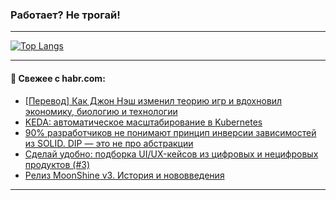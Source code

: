 ### Работает? Не трогай!

---
<!--
#### 🛠️ Technical stack:

![Java](https://img.shields.io/badge/Java-informational?logo=Oracle&style=flat&logoColor=white&color=FF4500)
![Kotlin](https://img.shields.io/badge/Kotlin-informational?logo=Kotlin&style=flat&logoColor=white&color=774D97)
![TS](https://img.shields.io/badge/TypeScript-informational?logo=typeScript&style=flat&logoColor=black&color=017acc)
![Python](https://img.shields.io/badge/Python-informational?logo=Python&style=flat&logoColor=black&color=ffdd54) <br>
![Spring](https://img.shields.io/badge/Spring-informational?logo=Spring&style=flat&logoColor=white&color=6DB33F) 
![SpringBoot](https://img.shields.io/badge/SpringBoot-informational?logo=SpringBoot&style=flat&logoColor=white&color=6DB33F)
![Nest](https://img.shields.io/badge/NestJS-informational?logo=NestJS&style=flat&logoColor=white&color=E0234E) 
![NodeJS](https://img.shields.io/badge/NodeJS-informational?logo=node.js&style=flat&logoColor=white&color=70A760)<br>
![PostgreSQL](https://img.shields.io/badge/PostgreSQL-informational?logo=PostgreSQL&style=flat&logoColor=white&color=DAA520)
![MongoDB](https://img.shields.io/badge/MongoDB-informational?logo=MongoDB&style=flat&logoColor=white&color=870000)
![Apache](https://img.shields.io/badge/Apache-informational?logo=apache&style=flat&logoColor=white&color=f74e28)

___ 
-->

<!--- #### 🛠️ : --->

[![Top Langs](https://github-readme-stats-82jvfl3w3-advtsettinggmailcoms-projects.vercel.app/api/top-langs/?username=zloylis&langs_count=10&hide_title=true&title_color=e6edf3&size_weight=0.5&count_weight=0.5&layout=compact&hide_progress=true&hide_border=true&theme=dracula)](https://github.com/zloylis)

<!---


####  :octocat:&nbsp;&nbsp; Статистика:

![GitHub stats](https://github-readme-stats-u2qms2cxw-advtsettinggmailcoms-projects.vercel.app/api?username=zloylis&show_icons=true&hide_border=true&theme=dracula&title_color=e6edf3&include_all_commits=true&count_private=true&hide_rank=false&hide_title=true&rank_icon=github)
-->
---

#### 💬 Свежее с habr.com:

<!-- BLOG-POST-LIST:START -->
- [[Перевод] Как Джон Нэш изменил теорию игр и вдохновил экономику, биологию и технологии](https://habr.com/ru/articles/872090/?utm_source=habrahabr&utm_medium=rss&utm_campaign=872090)
- [KEDA: автоматическое масштабирование в Kubernetes](https://habr.com/ru/companies/otus/articles/868526/?utm_source=habrahabr&utm_medium=rss&utm_campaign=868526)
- [90% разработчиков не понимают принцип инверсии зависимостей из SOLID. DIP — это не про абстракции](https://habr.com/ru/articles/872078/?utm_source=habrahabr&utm_medium=rss&utm_campaign=872078)
- [Сделай удобно: подборка UI/UX-кейсов из цифровых и нецифровых продуктов &lpar;#3&rpar;](https://habr.com/ru/articles/872020/?utm_source=habrahabr&utm_medium=rss&utm_campaign=872020)
- [Релиз MoonShine v3. История и нововведения](https://habr.com/ru/articles/872014/?utm_source=habrahabr&utm_medium=rss&utm_campaign=872014)
<!-- BLOG-POST-LIST:END -->

---
